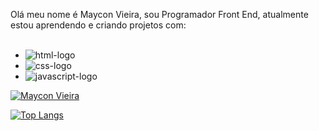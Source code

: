 Olá meu nome é Maycon Vieira, sou Programador Front End, atualmente estou aprendendo e criando projetos com:
<br>
<br>

- <img src="https://img.shields.io/badge/HTML5-E34F26?style=for-the-badge&logo=html5&logoColor=white" alt="html-logo" />
- <img src="https://img.shields.io/badge/CSS3-1572B6?style=for-the-badge&logo=css3&logoColor=white" alt="css-logo" />
- <img src="https://img.shields.io/badge/JavaScript-F7DF1E?style=for-the-badge&logo=javascript&logoColor=black" alt="javascript-logo" />

[![Maycon Vieira](https://github-readme-stats.vercel.app/api?username=maiconvieira882)](https://github.com/anuraghazra/github-readme-stats)

[![Top Langs](https://github-readme-stats.vercel.app/api/top-langs/?username=maiconvieira882)](https://github.com/anuraghazra/github-readme-stats)

